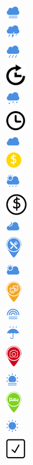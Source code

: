 [![cloudyfoggy.png](./cloudyfoggy.png)](http://jiroyiu.github.io/img/icons/cloudyfoggy.png)

[![thunder.png](./thunder.png)](http://jiroyiu.github.io/img/icons/thunder.png)

[![cloudyrainy.png](./cloudyrainy.png)](http://jiroyiu.github.io/img/icons/cloudyrainy.png)

[![arrowrepeat.png](./arrowrepeat.png)](http://jiroyiu.github.io/img/icons/arrowrepeat.png)

[![cloudysnowy.png](./cloudysnowy.png)](http://jiroyiu.github.io/img/icons/cloudysnowy.png)

[![clock.png](./clock.png)](http://jiroyiu.github.io/img/icons/clock.png)

[![cloudy.png](./cloudy.png)](http://jiroyiu.github.io/img/icons/cloudy.png)

[![coin.png](./coin.png)](http://jiroyiu.github.io/img/icons/coin.png)

[![partlycloudyrainy.png](./partlycloudyrainy.png)](http://jiroyiu.github.io/img/icons/partlycloudyrainy.png)

[![coinblack.png](./coinblack.png)](http://jiroyiu.github.io/img/icons/coinblack.png)

[![partlycloudymoon.png](./partlycloudymoon.png)](http://jiroyiu.github.io/img/icons/partlycloudymoon.png)

[![foodpin.png](./foodpin.png)](http://jiroyiu.github.io/img/icons/foodpin.png)

[![partlycloudy.png](./partlycloudy.png)](http://jiroyiu.github.io/img/icons/partlycloudy.png)

[![playpin.png](./playpin.png)](http://jiroyiu.github.io/img/icons/playpin.png)

[![rainbow.png](./rainbow.png)](http://jiroyiu.github.io/img/icons/rainbow.png)

[![rainy.png](./rainy.png)](http://jiroyiu.github.io/img/icons/rainy.png)

[![spotpin.png](./spotpin.png)](http://jiroyiu.github.io/img/icons/spotpin.png)

[![sunnyfoggy.png](./sunnyfoggy.png)](http://jiroyiu.github.io/img/icons/sunnyfoggy.png)

[![staypin.png](./staypin.png)](http://jiroyiu.github.io/img/icons/staypin.png)

[![sunny.png](./sunny.png)](http://jiroyiu.github.io/img/icons/sunny.png)

[![tickBox.png](./tickBox.png)](http://jiroyiu.github.io/img/icons/tickBox.png)
